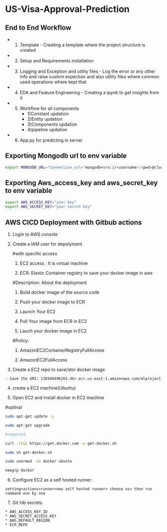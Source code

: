 # US-Visa-Approval-Prediction


## End to End Workflow

* 1) Template - Creating a template where the project structure is created 
* 2) Setup and Requirements installation
* 3) Logging and Exception and utility files - Log the error or any other info and raise custom expection and also utility files where common used operations where kept that
* 4) EDA and Feature Engineering - Creating a ipynb to get insights from it
* 5) Workflow for all components
     * 1)Constant updation
     * 2)Entity updation
     * 3)Components updation
     * 4)pipeline updation
* 6) App.py for predicting in server 


## Exporting Mongodb url to env variable
```bash
export MONGODB_URL="Connection_url="mongodb+srv://<username>:<pwd>@cluster0.ecs8wjl.mongodb.net/?retryWrites=true&w=majority&appName=Cluster0"
```
## Exporting Aws_access_key and aws_secret_key to env variable
```bash
export AWS_ACCESS_KEY="your key"
export AWS_SECRET_KEY="your secret key"
```

## AWS CICD Deployment with Gitbub actions
1. Login to AWS console
2. Create a IAM user for depolyment

     #with specific access
     1. EC2 access : It is virtual machine

     2. ECR: Elastic Container registry to save your docker image in aws

     #Description: About the deployment

     1. Build docker image of the source code

     2. Push your docker image to ECR

     3. Launch Your EC2 

     4. Pull Your image from ECR in EC2

     5. Lauch your docker image in EC2

     #Policy:

     1. AmazonEC2ContainerRegistryFullAccess

     2. AmazonEC2FullAccess

3. Create a EC2 repo to save/stor docker image
```
- Save the URI: 136566696263.dkr.ecr.us-east-1.amazonaws.com/mlproject
```
4. create a EC2 machine(Ubuntu)

5. Open EC2 and install docker in EC2 machine 

#optinal
```bash
sudo apt-get update -y

sudo apt-get upgrade

#required

curl -fsSL https://get.docker.com -o get-docker.sh

sudo sh get-docker.sh

sudo usermod -aG docker ubuntu

newgrp docker
```
6. Configure EC2 as a self hosted runner:
```
setting>actions>runner>new self hosted runner> choose os> then run command one by one
```
7. Git hib secrets
```
* AWS_ACCESS_KEY_ID
* AWS_SECRET_ACCESS_KEY
* AWS_DEFAULT_REGION
* ECR_REPO
```` 